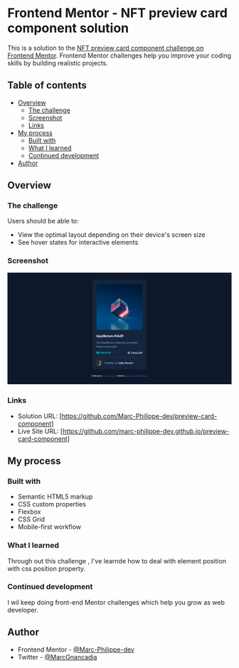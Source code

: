 # Frontend Mentor - NFT preview card component solution

This is a solution to the [NFT preview card component challenge on Frontend Mentor](https://www.frontendmentor.io/challenges/nft-preview-card-component-SbdUL_w0U). Frontend Mentor challenges help you improve your coding skills by building realistic projects. 

## Table of contents

- [Overview](#overview)
  - [The challenge](#the-challenge)
  - [Screenshot](#screenshot)
  - [Links](#links)
- [My process](#my-process)
  - [Built with](#built-with)
  - [What I learned](#what-i-learned)
  - [Continued development](#continued-development)
- [Author](#author)
 

## Overview

### The challenge

Users should be able to:

- View the optimal layout depending on their device's screen size
- See hover states for interactive elements

### Screenshot

![](./images/preview-card-component.png)

 

### Links

- Solution URL: [https://github.com/Marc-Philippe-dev/preview-card-component] 
- Live Site URL: [https://github.com/marc-philippe-dev.github.io/preview-card-component] 

## My process

### Built with

- Semantic HTML5 markup
- CSS custom properties
- Flexbox
- CSS Grid
- Mobile-first workflow
 
 

### What I learned

Through out this challenge , I've learnde how to deal with element position with css position property. 

 
### Continued development

I wil keep doing front-end Mentor challenges which help you grow as web developer. 

## Author

- Frontend Mentor - [@Marc-Philippe-dev](https://www.frontendmentor.io/profile/@Marc-Philippe-dev)
- Twitter - [@MarcGnancadja](https://www.twitter.com/MarcGnancadja)


 